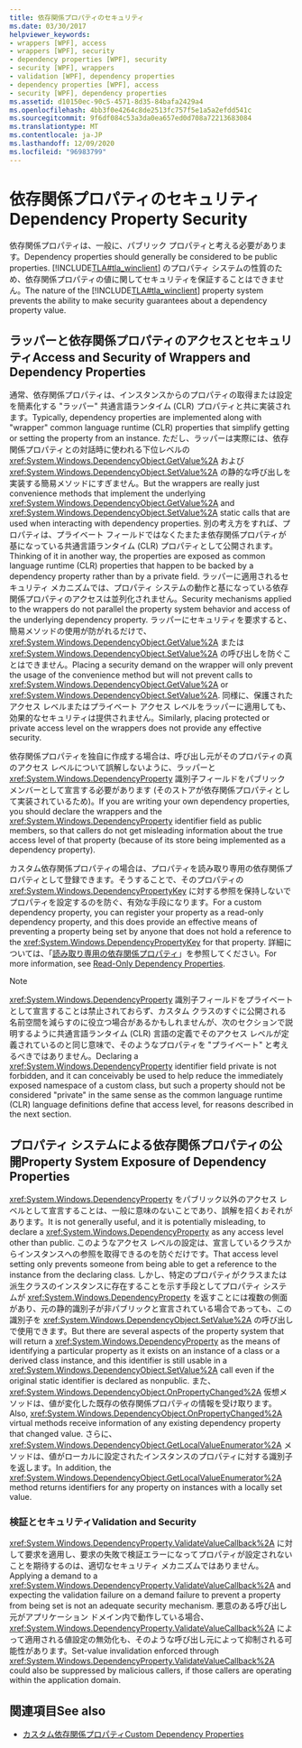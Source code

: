 ```yaml
---
title: 依存関係プロパティのセキュリティ
ms.date: 03/30/2017
helpviewer_keywords:
- wrappers [WPF], access
- wrappers [WPF], security
- dependency properties [WPF], security
- security [WPF], wrappers
- validation [WPF], dependency properties
- dependency properties [WPF], access
- security [WPF], dependency properties
ms.assetid: d10150ec-90c5-4571-8d35-84bafa2429a4
ms.openlocfilehash: 4bb3f0e4264c8de2513fc757f5e1a5a2efdd541c
ms.sourcegitcommit: 9f6df084c53a3da0ea657ed0d708a72213683084
ms.translationtype: MT
ms.contentlocale: ja-JP
ms.lasthandoff: 12/09/2020
ms.locfileid: "96983799"
---
```

# <a name="dependency-property-security"></a><span data-ttu-id="b13e1-102">依存関係プロパティのセキュリティ</span><span class="sxs-lookup"><span data-stu-id="b13e1-102">Dependency Property Security</span></span>
<span data-ttu-id="b13e1-103">依存関係プロパティは、一般に、パブリック プロパティと考える必要があります。</span><span class="sxs-lookup"><span data-stu-id="b13e1-103">Dependency properties should generally be considered to be public properties.</span></span> <span data-ttu-id="b13e1-104">[!INCLUDE[TLA#tla_winclient](../../../includes/tlasharptla-winclient-md.md)] のプロパティ システムの性質のため、依存関係プロパティの値に関してセキュリティを保証することはできません。</span><span class="sxs-lookup"><span data-stu-id="b13e1-104">The nature of the [!INCLUDE[TLA#tla_winclient](../../../includes/tlasharptla-winclient-md.md)] property system prevents the ability to make security guarantees about a dependency property value.</span></span>  

<a name="AccessSecurity"></a>
## <a name="access-and-security-of-wrappers-and-dependency-properties"></a><span data-ttu-id="b13e1-105">ラッパーと依存関係プロパティのアクセスとセキュリティ</span><span class="sxs-lookup"><span data-stu-id="b13e1-105">Access and Security of Wrappers and Dependency Properties</span></span>  
 <span data-ttu-id="b13e1-106">通常、依存関係プロパティは、インスタンスからのプロパティの取得または設定を簡素化する "ラッパー" 共通言語ランタイム (CLR) プロパティと共に実装されます。</span><span class="sxs-lookup"><span data-stu-id="b13e1-106">Typically, dependency properties are implemented along with "wrapper" common language runtime (CLR) properties that simplify getting or setting the property from an instance.</span></span> <span data-ttu-id="b13e1-107">ただし、ラッパーは実際には、依存関係プロパティとの対話時に使われる下位レベルの <xref:System.Windows.DependencyObject.GetValue%2A> および <xref:System.Windows.DependencyObject.SetValue%2A> の静的な呼び出しを実装する簡易メソッドにすぎません。</span><span class="sxs-lookup"><span data-stu-id="b13e1-107">But the wrappers are really just convenience methods that implement the underlying <xref:System.Windows.DependencyObject.GetValue%2A> and <xref:System.Windows.DependencyObject.SetValue%2A> static calls that are used when interacting with dependency properties.</span></span> <span data-ttu-id="b13e1-108">別の考え方をすれば、プロパティは、プライベート フィールドではなくたまたま依存関係プロパティが基になっている共通言語ランタイム (CLR) プロパティとして公開されます。</span><span class="sxs-lookup"><span data-stu-id="b13e1-108">Thinking of it in another way, the properties are exposed as common language runtime (CLR) properties that happen to be backed by a dependency property rather than by a private field.</span></span> <span data-ttu-id="b13e1-109">ラッパーに適用されるセキュリティ メカニズムでは、プロパティ システムの動作と基になっている依存関係プロパティのアクセスは並列化されません。</span><span class="sxs-lookup"><span data-stu-id="b13e1-109">Security mechanisms applied to the wrappers do not parallel the property system behavior and access of the underlying dependency property.</span></span> <span data-ttu-id="b13e1-110">ラッパーにセキュリティを要求すると、簡易メソッドの使用が防がれるだけで、<xref:System.Windows.DependencyObject.GetValue%2A> または <xref:System.Windows.DependencyObject.SetValue%2A> の呼び出しを防ぐことはできません。</span><span class="sxs-lookup"><span data-stu-id="b13e1-110">Placing a security demand on the wrapper will only prevent the usage of the convenience method but will not prevent calls to <xref:System.Windows.DependencyObject.GetValue%2A> or <xref:System.Windows.DependencyObject.SetValue%2A>.</span></span> <span data-ttu-id="b13e1-111">同様に、保護されたアクセス レベルまたはプライベート アクセス レベルをラッパーに適用しても、効果的なセキュリティは提供されません。</span><span class="sxs-lookup"><span data-stu-id="b13e1-111">Similarly, placing protected or private access level on the wrappers does not provide any effective security.</span></span>  
  
 <span data-ttu-id="b13e1-112">依存関係プロパティを独自に作成する場合は、呼び出し元がそのプロパティの真のアクセス レベルについて誤解しないように、ラッパーと <xref:System.Windows.DependencyProperty> 識別子フィールドをパブリック メンバーとして宣言する必要があります (そのストアが依存関係プロパティとして実装されているため)。</span><span class="sxs-lookup"><span data-stu-id="b13e1-112">If you are writing your own dependency properties, you should declare the wrappers and the <xref:System.Windows.DependencyProperty> identifier field as public members, so that callers do not get misleading information about the true access level of that property (because of its store being implemented as a dependency property).</span></span>  
  
 <span data-ttu-id="b13e1-113">カスタム依存関係プロパティの場合は、プロパティを読み取り専用の依存関係プロパティとして登録できます。そうすることで、そのプロパティの <xref:System.Windows.DependencyPropertyKey> に対する参照を保持しないでプロパティを設定するのを防ぐ、有効な手段になります。</span><span class="sxs-lookup"><span data-stu-id="b13e1-113">For a custom dependency property, you can register your property as a read-only dependency property, and this does provide an effective means of preventing a property being set by anyone that does not hold a reference to the <xref:System.Windows.DependencyPropertyKey> for that property.</span></span> <span data-ttu-id="b13e1-114">詳細については、「[読み取り専用の依存関係プロパティ](read-only-dependency-properties.md)」を参照してください。</span><span class="sxs-lookup"><span data-stu-id="b13e1-114">For more information, see [Read-Only Dependency Properties](read-only-dependency-properties.md).</span></span>  
  
> [!NOTE]
> <span data-ttu-id="b13e1-115"><xref:System.Windows.DependencyProperty> 識別子フィールドをプライベートとして宣言することは禁止されておらず、カスタム クラスのすぐに公開される名前空間を減らすのに役立つ場合があるかもしれませんが、次のセクションで説明するように共通言語ランタイム (CLR) 言語の定義でそのアクセス レベルが定義されているのと同じ意味で、そのようなプロパティを "プライベート" と考えるべきではありません。</span><span class="sxs-lookup"><span data-stu-id="b13e1-115">Declaring a <xref:System.Windows.DependencyProperty> identifier field private is not forbidden, and it can conceivably be used to help reduce the immediately exposed namespace of a custom class, but such a property should not be considered "private" in the same sense as the common language runtime (CLR) language definitions define that access level, for reasons described in the next section.</span></span>  
  
<a name="PropertySystemExposure"></a>
## <a name="property-system-exposure-of-dependency-properties"></a><span data-ttu-id="b13e1-116">プロパティ システムによる依存関係プロパティの公開</span><span class="sxs-lookup"><span data-stu-id="b13e1-116">Property System Exposure of Dependency Properties</span></span>  
 <span data-ttu-id="b13e1-117"><xref:System.Windows.DependencyProperty> をパブリック以外のアクセス レベルとして宣言することは、一般に意味のないことであり、誤解を招くおそれがあります。</span><span class="sxs-lookup"><span data-stu-id="b13e1-117">It is not generally useful, and it is potentially misleading, to declare a <xref:System.Windows.DependencyProperty> as any access level other than public.</span></span> <span data-ttu-id="b13e1-118">このようなアクセス レベルの設定は、宣言しているクラスからインスタンスへの参照を取得できるのを防ぐだけです。</span><span class="sxs-lookup"><span data-stu-id="b13e1-118">That access level setting only prevents someone from being able to get a reference to the instance from the declaring class.</span></span> <span data-ttu-id="b13e1-119">しかし、特定のプロパティがクラスまたは派生クラスのインスタンスに存在することを示す手段としてプロパティ システムが <xref:System.Windows.DependencyProperty> を返すことには複数の側面があり、元の静的識別子が非パブリックと宣言されている場合であっても、この識別子を <xref:System.Windows.DependencyObject.SetValue%2A> の呼び出しで使用できます。</span><span class="sxs-lookup"><span data-stu-id="b13e1-119">But there are several aspects of the property system that will return a <xref:System.Windows.DependencyProperty> as the means of identifying a particular property as it exists on an instance of a class or a derived class instance, and this identifier is still usable in a <xref:System.Windows.DependencyObject.SetValue%2A> call even if the original static identifier is declared as nonpublic.</span></span> <span data-ttu-id="b13e1-120">また、<xref:System.Windows.DependencyObject.OnPropertyChanged%2A> 仮想メソッドは、値が変化した既存の依存関係プロパティの情報を受け取ります。</span><span class="sxs-lookup"><span data-stu-id="b13e1-120">Also, <xref:System.Windows.DependencyObject.OnPropertyChanged%2A> virtual methods receive information of any existing dependency property that changed value.</span></span> <span data-ttu-id="b13e1-121">さらに、<xref:System.Windows.DependencyObject.GetLocalValueEnumerator%2A> メソッドは、値がローカルに設定されたインスタンスのプロパティに対する識別子を返します。</span><span class="sxs-lookup"><span data-stu-id="b13e1-121">In addition, the <xref:System.Windows.DependencyObject.GetLocalValueEnumerator%2A> method returns identifiers for any property on instances with a locally set value.</span></span>  
  
### <a name="validation-and-security"></a><span data-ttu-id="b13e1-122">検証とセキュリティ</span><span class="sxs-lookup"><span data-stu-id="b13e1-122">Validation and Security</span></span>  
 <span data-ttu-id="b13e1-123"><xref:System.Windows.DependencyProperty.ValidateValueCallback%2A> に対して要求を適用し、要求の失敗で検証エラーになってプロパティが設定されないことを期待するのは、適切なセキュリティ メカニズムではありません。</span><span class="sxs-lookup"><span data-stu-id="b13e1-123">Applying a demand to a <xref:System.Windows.DependencyProperty.ValidateValueCallback%2A> and expecting the validation failure on a demand failure to prevent a property from being set is not an adequate security mechanism.</span></span> <span data-ttu-id="b13e1-124">悪意のある呼び出し元がアプリケーション ドメイン内で動作している場合、<xref:System.Windows.DependencyProperty.ValidateValueCallback%2A> によって適用される値設定の無効化も、そのような呼び出し元によって抑制される可能性があります。</span><span class="sxs-lookup"><span data-stu-id="b13e1-124">Set-value invalidation enforced through <xref:System.Windows.DependencyProperty.ValidateValueCallback%2A> could also be suppressed by malicious callers, if those callers are operating within the application domain.</span></span>  
  
## <a name="see-also"></a><span data-ttu-id="b13e1-125">関連項目</span><span class="sxs-lookup"><span data-stu-id="b13e1-125">See also</span></span>

- [<span data-ttu-id="b13e1-126">カスタム依存関係プロパティ</span><span class="sxs-lookup"><span data-stu-id="b13e1-126">Custom Dependency Properties</span></span>](custom-dependency-properties.md)

